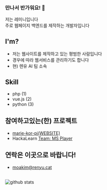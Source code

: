 ### 만나서 반가워요! 👋

저는 레미니입니다<br>
주로 웹페이지 백엔드를 제작하는 개발자입니다<br>

## I'm?
- 저는 웹사이트를 제작하고 있는 평범한 사람입니다
- 경우에 따라 웹서비스를 관리하기도 합니다
- 현) 렌유 AI 팀 소속

## Skill
- php (1)
- vue.js (2)
- python (3)

## 참여하고있는(한) 프로젝트
- [marie-kor-pj(WEBSITE)](https://github.com/marie-kor-pj)
- HackaLearn [Team: MS Player](https://github.com/devrel-kr/HackaLearn/blob/main/teams/MS%20Player.md)

## 연락은 이곳으로 바랍니다!
- moakim@renyu.cat

<br>![github stats](https://github-readme-stats.vercel.app/api?username=fpalslxent&show_icons=true&theme=dark)
